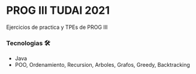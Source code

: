 # PROG III TUDAI 2021
Ejercicios de practica y TPEs de PROG III

### Tecnologias 🛠️

* Java
* POO, Ordenamiento, Recursion, Arboles, Grafos, Greedy, Backtracking
